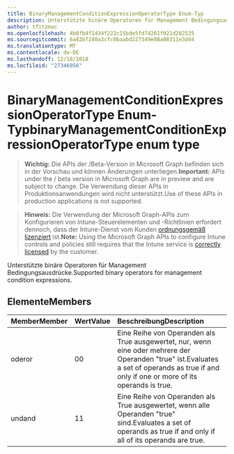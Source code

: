 ```yaml
---
title: BinaryManagementConditionExpressionOperatorType Enum-Typ
description: Unterstützte binäre Operatoren für Management Bedingungsausdrücke.
author: tfitzmac
ms.openlocfilehash: 4b8fb4f1434f222c15bde5fd74261f021d282535
ms.sourcegitcommit: 6a82bf240a3cfc0baabd227349e08a08311e3d44
ms.translationtype: MT
ms.contentlocale: de-DE
ms.lasthandoff: 12/18/2018
ms.locfileid: "27346956"
---
```

# <a name="binarymanagementconditionexpressionoperatortype-enum-type"></a><span data-ttu-id="54702-103">BinaryManagementConditionExpressionOperatorType Enum-Typ</span><span class="sxs-lookup"><span data-stu-id="54702-103">binaryManagementConditionExpressionOperatorType enum type</span></span>

> <span data-ttu-id="54702-104">**Wichtig:** Die APIs der /Beta-Version in Microsoft Graph befinden sich in der Vorschau und können Änderungen unterliegen.</span><span class="sxs-lookup"><span data-stu-id="54702-104">**Important:** APIs under the / beta version in Microsoft Graph are in preview and are subject to change.</span></span> <span data-ttu-id="54702-105">Die Verwendung dieser APIs in Produktionsanwendungen wird nicht unterstützt.</span><span class="sxs-lookup"><span data-stu-id="54702-105">Use of these APIs in production applications is not supported.</span></span>

> <span data-ttu-id="54702-106">**Hinweis:** Die Verwendung der Microsoft Graph-APIs zum Konfigurieren von Intune-Steuerelementen und -Richtlinien erfordert dennoch, dass der Intune-Dienst vom Kunden [ordnungsgemäß lizenziert](https://go.microsoft.com/fwlink/?linkid=839381) ist.</span><span class="sxs-lookup"><span data-stu-id="54702-106">**Note:** Using the Microsoft Graph APIs to configure Intune controls and policies still requires that the Intune service is [correctly licensed](https://go.microsoft.com/fwlink/?linkid=839381) by the customer.</span></span>

<span data-ttu-id="54702-107">Unterstützte binäre Operatoren für Management Bedingungsausdrücke.</span><span class="sxs-lookup"><span data-stu-id="54702-107">Supported binary operators for management condition expressions.</span></span>
## <a name="members"></a><span data-ttu-id="54702-108">Elemente</span><span class="sxs-lookup"><span data-stu-id="54702-108">Members</span></span>
|<span data-ttu-id="54702-109">Member</span><span class="sxs-lookup"><span data-stu-id="54702-109">Member</span></span>|<span data-ttu-id="54702-110">Wert</span><span class="sxs-lookup"><span data-stu-id="54702-110">Value</span></span>|<span data-ttu-id="54702-111">Beschreibung</span><span class="sxs-lookup"><span data-stu-id="54702-111">Description</span></span>|
|:---|:---|:---|
|<span data-ttu-id="54702-112">oder</span><span class="sxs-lookup"><span data-stu-id="54702-112">or</span></span>|<span data-ttu-id="54702-113">0</span><span class="sxs-lookup"><span data-stu-id="54702-113">0</span></span>|<span data-ttu-id="54702-114">Eine Reihe von Operanden als True ausgewertet, nur, wenn eine oder mehrere der Operanden "true" ist.</span><span class="sxs-lookup"><span data-stu-id="54702-114">Evaluates a set of operands as true if and only if one or more of its operands is true.</span></span>|
|<span data-ttu-id="54702-115">und</span><span class="sxs-lookup"><span data-stu-id="54702-115">and</span></span>|<span data-ttu-id="54702-116">1</span><span class="sxs-lookup"><span data-stu-id="54702-116">1</span></span>|<span data-ttu-id="54702-117">Eine Reihe von Operanden als True ausgewertet, wenn alle Operanden "true" sind.</span><span class="sxs-lookup"><span data-stu-id="54702-117">Evaluates a set of operands as true if and only if all of its operands are true.</span></span>|





